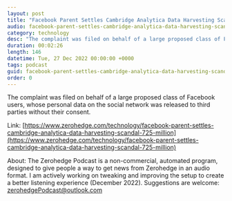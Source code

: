 ```yaml
---
layout: post
title: "Facebook Parent Settles Cambridge Analytica Data Harvesting Scandal For $725 Million"
audio: facebook-parent-settles-cambridge-analytica-data-harvesting-scandal-725-million-0
category: technology
desc: "The complaint was filed on behalf of a large proposed class of Facebook users, whose personal data on the social network was released to third parties without their consent."
duration: 00:02:26
length: 146
datetime: Tue, 27 Dec 2022 00:00:00 +0000
tags: podcast
guid: facebook-parent-settles-cambridge-analytica-data-harvesting-scandal-725-million-0
order: 0
---
```

The complaint was filed on behalf of a large proposed class of Facebook users, whose personal data on the social network was released to third parties without their consent.

Link: [https://www.zerohedge.com/technology/facebook-parent-settles-cambridge-analytica-data-harvesting-scandal-725-million](https://www.zerohedge.com/technology/facebook-parent-settles-cambridge-analytica-data-harvesting-scandal-725-million)

About: The Zerohedge Podcast is a non-commercial, automated program, designed to give people a way to get news from Zerohedge in an audio format.  I am actively working on tweaking and improving the setup to create a better listening experience (December 2022).  Suggestions are welcome: [zerohedgePodcast@outlook.com](mailto:zerohedgePodcast@outlook.com)